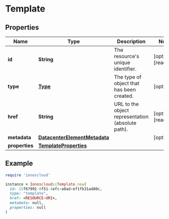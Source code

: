 # Template

## Properties

| Name | Type | Description | Notes |
| ---- | ---- | ----------- | ----- |
| **id** | **String** | The resource&#39;s unique identifier. | [optional][readonly] |
| **type** | [**Type**](Type.md) | The type of object that has been created. | [optional] |
| **href** | **String** | URL to the object representation (absolute path). | [optional][readonly] |
| **metadata** | [**DatacenterElementMetadata**](DatacenterElementMetadata.md) |  | [optional] |
| **properties** | [**TemplateProperties**](TemplateProperties.md) |  |  |

## Example

```ruby
require 'ionoscloud'

instance = Ionoscloud::Template.new(
  id: 15f67991-0f51-4efc-a8ad-ef1fb31a480c,
  type: "template",
  href: <RESOURCE-URI>,
  metadata: null,
  properties: null
)
```

